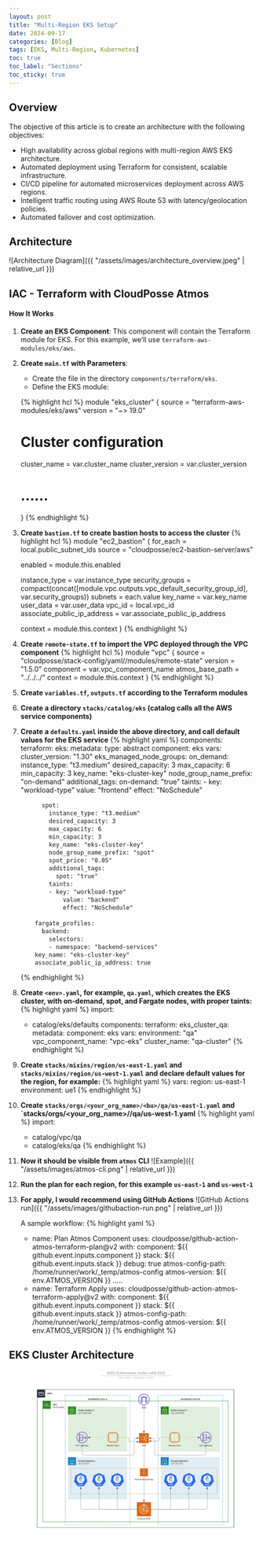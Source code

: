 ```yaml
---
layout: post
title: "Multi-Region EKS Setup"
date: 2024-09-17
categories: [Blog]
tags: [EKS, Multi-Region, Kubernetes]
toc: true
toc_label: "Sections"
toc_sticky: true
---
```


## Overview
The objective of this article is to create an architecture with the following objectives:
- High availability across global regions with multi-region AWS EKS architecture.
- Automated deployment using Terraform for consistent, scalable infrastructure.
- CI/CD pipeline for automated microservices deployment across AWS regions.
- Intelligent traffic routing using AWS Route 53 with latency/geolocation policies.
- Automated failover and cost optimization.

## Architecture
![Architecture Diagram]({{ "/assets/images/architecture_overview.jpeg" | relative_url }})

## IAC - Terraform with CloudPosse Atmos

#### How It Works

1. **Create an EKS Component**: This component will contain the Terraform module for EKS. For this example, we’ll use `terraform-aws-modules/eks/aws`.

2. **Create `main.tf` with Parameters**:
   - Create the file in the directory `components/terraform/eks`.
   - Define the EKS module:

   {% highlight hcl %}
   module "eks_cluster" {
     source  = "terraform-aws-modules/eks/aws"
     version = "~> 19.0"
     
     # Cluster configuration
     cluster_name    = var.cluster_name
     cluster_version = var.cluster_version
     # ……
   }
   {% endhighlight %}

3. **Create `bastion.tf` to create bastion hosts to access the cluster**
   {% highlight hcl %}
   module "ec2_bastion" {
    for_each = local.public_subnet_ids
    source = "cloudposse/ec2-bastion-server/aws"

    enabled = module.this.enabled

    instance_type               = var.instance_type
    security_groups             = compact(concat([module.vpc.outputs.vpc_default_security_group_id], var.security_groups))
    subnets                     = each.value
    key_name                    = var.key_name
    user_data                   = var.user_data
    vpc_id                      = local.vpc_id
    associate_public_ip_address = var.associate_public_ip_address

    context = module.this.context
   }
   {% endhighlight %}

4. **Create `remote-state.tf` to import the VPC deployed through the VPC component**
   {% highlight hcl %}
   module "vpc" {
       source = "cloudposse/stack-config/yaml//modules/remote-state"
       version = "1.5.0"
       component = var.vpc_component_name
       atmos_base_path = "../../../"
       context = module.this.context
   }
   {% endhighlight %}

5. **Create `variables.tf`, `outputs.tf` according to the Terraform modules**

6. **Create a directory `stacks/catalog/eks` (catalog calls all the AWS service components)**

7. **Create a `defaults.yaml` inside the above directory, and call default values for the EKS service**
   {% highlight yaml %}
   components:
     terraform:
       eks:
       metadata:
           type: abstract
           component: eks
       vars:
           cluster_version: "1.30"
           eks_managed_node_groups:
             on_demand:
               instance_type: "t3.medium"
               desired_capacity: 3
               max_capacity: 6
               min_capacity: 3
               key_name: "eks-cluster-key"
               node_group_name_prefix: "on-demand"
               additional_tags:
                 on-demand: "true"
               taints:
               - key: "workload-type"
                 value: "frontend"
                 effect: "NoSchedule"

             spot:
               instance_type: "t3.medium"
               desired_capacity: 3
               max_capacity: 6
               min_capacity: 3
               key_name: "eks-cluster-key"
               node_group_name_prefix: "spot"
               spot_price: "0.05"
               additional_tags:
                 spot: "true"
               taints:
               - key: "workload-type"
                   value: "backend"
                   effect: "NoSchedule"

           fargate_profiles:
             backend:
               selectors:
               - namespace: "backend-services"
           key_name: "eks-cluster-key"
           associate_public_ip_address: true
   {% endhighlight %}

8. **Create `<env>.yaml`, for example, `qa.yaml`, which creates the EKS cluster, with on-demand, spot, and Fargate nodes, with proper taints:**
   {% highlight yaml %}
   import:
     - catalog/eks/defaults
   components:
     terraform:
       eks_cluster_qa:
       metadata:
           component: eks
       vars:
           environment: "qa"
           vpc_component_name: "vpc-eks"
           cluster_name: "qa-cluster"
   {% endhighlight %}

9. **Create `stacks/mixins/region/us-east-1.yaml` and `stacks/mixins/region/us-west-1.yaml` and declare default values for the region, for example:**
   {% highlight yaml %}
   vars:
     region: us-east-1
     environment: ue1
   {% endhighlight %}

10. **Create `stacks/orgs/<your_org_name>/<bu>/qa/us-east-1.yaml` and `stacks/orgs/<your_org_name>/<bu>/qa/us-west-1.yaml**
    {% highlight yaml %}
    import:
    - catalog/vpc/qa
    - catalog/eks/qa
    {% endhighlight %}

11. **Now it should be visible from `atmos` CLI**
    ![Example]({{ "/assets/images/atmos-cli.png" | relative_url }})

12. **Run the plan for each region, for this example `us-east-1` and `us-west-1`**

13. **For apply, I would recommend using GitHub Actions**
    ![GitHub Actions run]({{ "/assets/images/githubaction-run.png" | relative_url }})

    A sample workflow:
    {% highlight yaml %}
      - name: Plan Atmos Component
        uses: cloudposse/github-action-atmos-terraform-plan@v2
        with:
          component: ${{ github.event.inputs.component }}
          stack: ${{ github.event.inputs.stack }}
          debug: true
          atmos-config-path: /home/runner/work/_temp/atmos-config
          atmos-version: ${{ env.ATMOS_VERSION }}
        .....
      - name: Terraform Apply
        uses: cloudposse/github-action-atmos-terraform-apply@v2
        with:
          component: ${{ github.event.inputs.component }}
          stack: ${{ github.event.inputs.stack }}
          atmos-config-path: /home/runner/work/_temp/atmos-config
          atmos-version: ${{ env.ATMOS_VERSION }}
    {% endhighlight %}

## EKS Cluster Architecture
![Architecture Diagram](/assets/images/eks_arch.jpeg)
